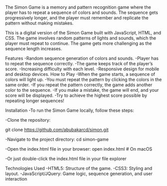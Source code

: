 The Simon Game is a memory and pattern recognition game where the player has to repeat a sequence of colors and sounds. The sequence gets progressively longer, and the player must remember and replicate the pattern without making mistakes.

This is a digital version of the Simon Game built with JavaScript, HTML, and CSS. The game involves random patterns of lights and sounds, which the player must repeat to continue. The game gets more challenging as the sequence length increases.

Features
-Random sequence generation of colors and sounds.
-Player has to repeat the sequence correctly.
-The game keeps track of the player’s score.
-Increasing difficulty with each level.
-Responsive design for mobile and desktop devices.
How to Play
-When the game starts, a sequence of colors will light up.
-You must repeat the pattern by clicking the colors in the same order.
-If you repeat the pattern correctly, the game adds another color to the sequence.
-If you make a mistake, the game will end, and your score will be displayed.
-Try to achieve the highest score possible by repeating longer sequences!

Installation
-To run the Simon Game locally, follow these steps:

-Clone the repository:

git clone https://github.com/abubakarcd/simon.git

-Navigate to the project directory: cd simon-game

-Open the index.html file in your browser:
open index.html # On macOS

-Or just double-click the index.html file in your file explorer

Technologies Used 
-HTML5: Structure of the game.
 -CSS3: Styling and layout.
  -JavaScript/JQuery: Game logic, sequence generation, and user interaction
